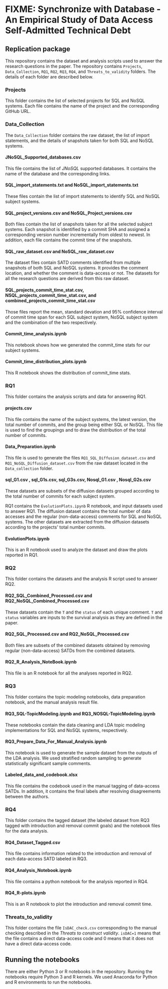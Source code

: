 # FIXME: Synchronize with Database - An Empirical Study of Data Access Self-Admitted Technical Debt

## Replication package
This repository contains the dataset and analysis scripts used to answer the research questions in the paper. The repository contains `Projects`, `Data_Collection`, `RQ1`, `RQ2`, `RQ3`, `RQ4`, and `Threats_to_validity` folders. The details of each folder are described below.

### Projects

This folder contains the list of selected projects for SQL and NoSQL systems. Each file contains the name of the project and the corresponding GitHub URL.

### Data_Collection

The `Data_Collection` folder contains the raw dataset, the list of import statements, and the details of snapshots taken for both SQL and NoSQL systems.

#### JNoSQL_Supported_databases.csv

This file contains the list of _JNoSQL_ supported databases. It contains the name of the database and the corresponding links.

#### SQL_import_statements.txt and NoSQL_import_statements.txt

These files contain the list of import statements to identify SQL and NoSQL subject systems.

#### SQL_project_versions.csv and NoSQL_Project_versions.csv

Both files contain the list of snapshots taken for all the selected subject systems. Each snapshot is identified by a commit SHA and assigned a corresponding version number incrementally from oldest to newest. In addition, each file contains the commit time of the snapshots.

#### SQL_raw_dataset.csv and NoSQL_raw_dataset.csv

The dataset files contain SATD comments identified from multiple snapshots of both SQL and NoSQL systems. It provides the comment location, and whether the comment is data-access or not. The datasets for all the research questions are derived from this raw dataset.

#### SQL_projects_commit_time_stat.csv, NSQL_projects_commit_time_stat.csv, and combined_projects_commit_time_stat.csv

Those files report the mean, standard devation and 95% confidence interval of commit time span for each SQL subject system, NoSQL subject system and the combination of the two respectively.

#### Commit_time_analysis.ipynb
This notebook shows how we generated the commit_time stats for our subject systems.

#### Commit_time_distribution_plots.ipynb
This R notebook shows the distribution of commit_time stats.

### RQ1

This folder contains the analysis scripts and data for answering RQ1.

#### projects.csv

This file contains the name of the subject systems, the latest version, the total number of commits, and the group being either SQL or NoSQL. This file is used to find the groupings and to draw the distribution of the total number of commits.

#### Data_Preparation.ipynb

This file is used to generate the files `RQ1_SQL_Diffusion_dataset.csv` and `RQ1_NoSQL_Diffusion_dataset.csv` from the raw dataset located in the `Data_collection` folder.

#### sql_G1.csv , sql_G1s.csv, sql_G3s.csv,  Nosql_G1.csv , Nosql_G2s.csv  

These datasets are subsets of the diffusion datasets grouped according to the total number of commits for each subject system.

RQ1 contains the `EvolutionPlots.ipynb` R notebook, and input datasets used to answer RQ1. The diffusion dataset contains the total number of data accesses and the regular (non-data-access) comments for SQL and NoSQL systems. The other datasets are extracted from the diffusion datasets according to the projects' total number commits.

#### EvolutionPlots.ipynb

This is an R notebook used to analyze the dataset and draw the plots reported in RQ1.

### RQ2

This folder contains the datasets and the analysis R script used to answer RQ2.

#### RQ2_SQL_Combined_Processed.csv and RQ2_NoSQL_Combined_Processed.csv

These datasets contain the `T` and the `status` of each unique comment. `T` and `status` variables are inputs to the survival analysis as they are defined in the paper.

#### RQ2_SQL_Processed.csv and RQ2_NoSQL_Processed.csv

Both files are subsets of the combined datasets obtained by removing regular (non-data-access) SATDs from the combined datasets.

#### RQ2_R_Analysis_NoteBook.ipynb

This file is an R notebook for all the analyses reported in RQ2.


### RQ3

This folder contains the topic modeling notebooks, data preparation notebook, and the manual analysis result file.

#### RQ3_SQL-TopicModeling.ipynb and RQ3_NOSQL-TopicModeling.ipynb

These notebooks contain the data cleaning and LDA topic modeling implementations for SQL and NoSQL systems, respectively.

#### RQ3_Prepare_Data_For_Manual_Analysis.ipynb

This notebook is used to generate the sample dataset from the outputs of the LDA analysis. We used stratified random sampling to generate statistically significant sample comments.

#### Labeled_data_and_codebook.xlsx

This file contains the codebook used in the manual tagging of data-access SATDs. In addition, it contains the final labels after resolving disagreements between the authors.

### RQ4

This folder contains the tagged dataset (the labeled dataset from RQ3 tagged with introduction and removal commit goals) and the notebook files for the data analysis.

#### RQ4_Dataset_Tagged.csv

This file contains information related to the introduction and removal of each data-access SATD labeled in RQ3.

#### RQ4_Analysis_Notebook.ipynb

This file contains a python notebook for the analysis reported in RQ4.

#### RQ4_R-plots.ipynb

This is an R notebook to plot the introduction and removal commit time.

### Threats_to_validity

This folder contains the file `IsDAC_check.csv` corresponding to the manual checking described in the _Threats to construct validity_. `isDAC=1` means that the file contains a direct data-access code and 0 means that it does not have a direct data-access code.

## Running the notebooks

There are either Python 3 or R notebooks in the repository. Running the notebooks require Python 3 and R kernels. We used Anaconda for Python and R environments to run the notebooks.
